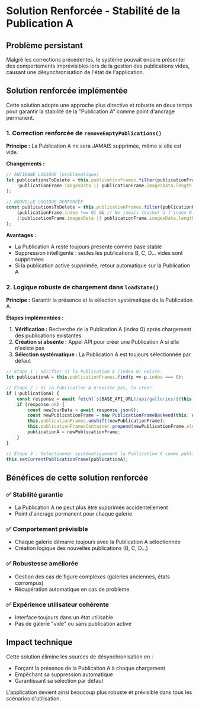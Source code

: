 # Solution Renforcée - Stabilité de la Publication A

## Problème persistant

Malgré les corrections précédentes, le système pouvait encore présenter des comportements imprévisibles lors de la gestion des publications vides, causant une désynchronisation de l'état de l'application.

## Solution renforcée implémentée

Cette solution adopte une approche plus directive et robuste en deux temps pour garantir la stabilité de la "Publication A" comme point d'ancrage permanent.

### 1. Correction renforcée de `removeEmptyPublications()`

**Principe :** La Publication A ne sera JAMAIS supprimée, même si elle est vide.

**Changements :**
```javascript
// ANCIENNE LOGIQUE (problématique)
let publicationsToDelete = this.publicationFrames.filter(publicationFrame =>
    !publicationFrame.imagesData || publicationFrame.imagesData.length === 0
);

// NOUVELLE LOGIQUE RENFORCÉE
const publicationsToDelete = this.publicationFrames.filter(publicationFrame =>
    (publicationFrame.index !== 0) && // Ne jamais toucher à l'index 0 (Publication A)
    (!publicationFrame.imagesData || publicationFrame.imagesData.length === 0)
);
```

**Avantages :**
- La Publication A reste toujours présente comme base stable
- Suppression intelligente : seules les publications B, C, D... vides sont supprimées
- Si la publication active supprimée, retour automatique sur la Publication A

### 2. Logique robuste de chargement dans `loadState()`

**Principe :** Garantir la présence et la sélection systématique de la Publication A.

**Étapes implémentées :**

1. **Vérification :** Recherche de la Publication A (index 0) après chargement des publications existantes
2. **Création si absente :** Appel API pour créer une Publication A si elle n'existe pas
3. **Sélection systématique :** La Publication A est toujours sélectionnée par défaut

```javascript
// Étape 1 : Vérifier si la Publication A (index 0) existe.
let publicationA = this.publicationFrames.find(p => p.index === 0);

// Étape 2 : Si la Publication A n'existe pas, la créer.
if (!publicationA) {
    const response = await fetch(`${BASE_API_URL}/api/galleries/${this.currentGalleryId}/publications`, { method: 'POST' });
    if (response.ok) {
        const newJourData = await response.json();
        const newPublicationFrame = new PublicationFrameBackend(this, newJourData);
        this.publicationFrames.unshift(newPublicationFrame);
        this.publicationFramesContainer.prepend(newPublicationFrame.element);
        publicationA = newPublicationFrame;
    }
}

// Étape 3 : Sélectionner systématiquement la Publication A comme publication active.
this.setCurrentPublicationFrame(publicationA);
```

## Bénéfices de cette solution renforcée

### ✅ Stabilité garantie
- La Publication A ne peut plus être supprimée accidentellement
- Point d'ancrage permanent pour chaque galerie

### ✅ Comportement prévisible
- Chaque galerie démarre toujours avec la Publication A sélectionnée
- Création logique des nouvelles publications (B, C, D...)

### ✅ Robustesse améliorée
- Gestion des cas de figure complexes (galeries anciennes, états corrompus)
- Récupération automatique en cas de problème

### ✅ Expérience utilisateur cohérente
- Interface toujours dans un état utilisable
- Pas de galerie "vide" ou sans publication active

## Impact technique

Cette solution élimine les sources de désynchronisation en :
- Forçant la présence de la Publication A à chaque chargement
- Empêchant sa suppression automatique
- Garantissant sa sélection par défaut

L'application devient ainsi beaucoup plus robuste et prévisible dans tous les scénarios d'utilisation.